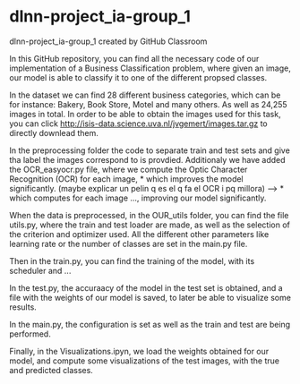 # dlnn-project_ia-group_1
dlnn-project_ia-group_1 created by GitHub Classroom

In this GitHub repository, you can find all the necessary code of our implementation of a Business Classification problem, where given an image, our model is able to classify it to one of the different propsed classes.

In the dataset we can find 28 different business categories, which can be for instance: Bakery, Book Store, Motel and many others. As well as 24,255 images in total. In order to be able to obtain the images used for this task, you can click http://isis-data.science.uva.nl/jvgemert/images.tar.gz to directly downlead them.

In the preprocessing folder the code to separate train and test sets and give tha label the images correspond to is provdied. Additionaly we have added the OCR_easyocr.py file, where we compute the Optic Character Recognition (OCR) for each image, * which improves the model significantly. (maybe explicar un pelin q es el q fa el OCR i pq millora) --> * which computes for each image ..., improving our model significantly.

When the data is preprocessed, in the OUR_utils folder, you can find the file utils.py, where the train and test loader are made, as well as the selection of the criterion and optimizer used. All the different other parameters like learning rate or the number of classes are set in the main.py file.

Then in the train.py, you can find the training of the model, with its scheduler and ...

In the test.py, the accuraacy of the model in the test set is obtained, and a file with the weights of our model is saved, to later be able to visualize some results.

In the main.py, the configuration is set as well as the train and test are being performed.

Finally, in the Visualizations.ipyn, we load the weights obtained for our model, and compute some visualizations of the test images, with the true and predicted classes.






